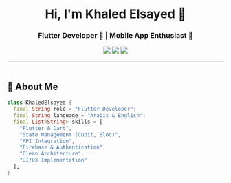 <h1 align="center">Hi, I'm Khaled Elsayed 👋</h1>
<h3 align="center">Flutter Developer 🧠 | Mobile App Enthusiast 📱</h3>

<p align="center">
  <a href="https://linkedin.com/in/khaled-elsayed"><img src="https://img.shields.io/badge/Khaled%20Elsayed-0077B5?style=for-the-badge&logo=linkedin&logoColor=white" /></a>
  <a href="https://github.com/KhaledElsayed"><img src="https://img.shields.io/badge/GitHub-KhaledElsayed-181717?style=for-the-badge&logo=github&logoColor=white" /></a>
  <a href="mailto:khaled.elsayed@example.com"><img src="https://img.shields.io/badge/Email-khaled.elsayed@example.com-red?style=for-the-badge&logo=gmail&logoColor=white" /></a>
</p>

---

<img src="https://media.giphy.com/media/3o7abKhOpu0NwenH3O/giphy.gif" width="100%" height="3px" />

## 🚀 About Me

```dart
class KhaledElsayed {
  final String role = "Flutter Developer";
  final String language = "Arabic & English";
  final List<String> skills = [
    "Flutter & Dart",
    "State Management (Cubit, Bloc)",
    "API Integration",
    "Firebase & Authentication",
    "Clean Architecture",
    "UI/UX Implementation"
  ];
}
